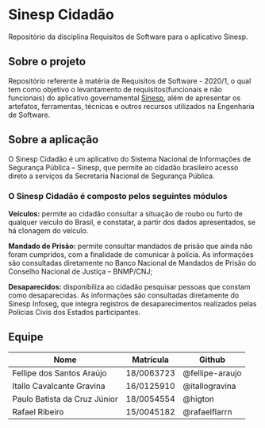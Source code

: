 # Sinesp Cidadão

Repositório da disciplina Requisitos de Software para o aplicativo Sinesp.

## Sobre o projeto

Repositório referente à matéria de Requisitos de Software - 2020/1, o qual tem como objetivo o levantamento de requisitos(funcionais e não funcionais) do aplicativo governamental [Sinesp](https://play.google.com/store/apps/details?id=br.gov.sinesp.cidadao.android&hl=pt_BR), além de apresentar os artefatos, ferramentas, técnicas e outros recursos utilizados na Engenharia de Software.

## Sobre a aplicação

O Sinesp Cidadão é um aplicativo do Sistema Nacional de Informações de Segurança Pública – Sinesp, que permite ao cidadão brasileiro acesso direto a serviços da Secretaria Nacional de Segurança Pública.

### O Sinesp Cidadão é composto pelos seguintes módulos

**Veículos:** permite ao cidadão consultar a situação de roubo ou furto de qualquer veículo do Brasil, e constatar, a partir dos dados apresentados, se há clonagem do veículo.

**Mandado de Prisão:** permite consultar mandados de prisão que ainda não foram cumpridos, com a finalidade de comunicar à polícia. As informações são consultadas diretamente no Banco Nacional de Mandados de Prisão do Conselho Nacional de Justiça – BNMP/CNJ;

**Desaparecidos:** disponibiliza ao cidadão pesquisar pessoas que constam como desaparecidas. As informações são consultadas diretamente do Sinesp Infoseg, que integra registros de desaparecimentos realizados pelas Polícias Civis dos Estados participantes.

## Equipe

**Nome** | **Matrícula** | **Github**
---------|---------------|-----------
Fellipe dos Santos Araújo | 18/0063723 | @fellipe-araujo
Itallo Cavalcante Gravina | 16/0125910 | @itallogravina
Paulo Batista da Cruz Júnior | 18/0054554 | @higton
Rafael Ribeiro | 15/0045182 | @rafaelflarrn
